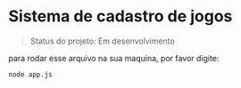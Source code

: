 # Sistema de cadastro de jogos

>Status do projeto: Em desenvolvimento

para rodar esse arquivo na sua maquina, por favor digite:

```
node app.js
```
